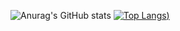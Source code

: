 
![Anurag's GitHub stats](https://github-readme-stats.vercel.app/api?username=rafaelhelisson&show_icons=true&theme=radical)
[![Top Langs](https://github-readme-stats.vercel.app/api/top-langs/?username=rafaelhelisson&layout=compact&show_icons=true&theme=radical))](https://github.com/anuraghazra/github-readme-stats)
